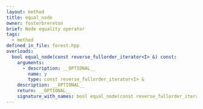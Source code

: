 ```yaml
---
layout: method
title: equal_node
owner: fosterbrereton
brief: Node equality operator
tags:
  - method
defined_in_file: forest.hpp
overloads:
  bool equal_node(const reverse_fullorder_iterator<I> &) const:
    arguments:
      - description: __OPTIONAL__
        name: y
        type: const reverse_fullorder_iterator<I> &
    description: __OPTIONAL__
    return: __OPTIONAL__
    signature_with_names: bool equal_node(const reverse_fullorder_iterator<I> & y) const
---
```


